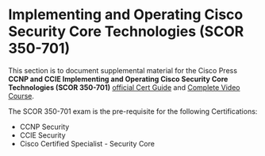 # Implementing and Operating Cisco Security Core Technologies (SCOR 350-701)
This section is to document supplemental material for the Cisco Press **CCNP and CCIE Implementing and Operating Cisco Security Core Technologies (SCOR 350-701)** [official Cert Guide](https://learning.oreilly.com/library/view/ccnp-and-ccie/9780135971802/) and [Complete Video Course](https://learning.oreilly.com/videos/ccnp-and-ccie/9780136583417).

The SCOR 350-701 exam is the pre-requisite for the following Certifications: 
- CCNP Security
- CCIE Security
- Cisco Certified Specialist - Security Core

